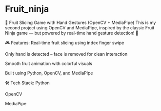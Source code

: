 # Fruit_ninja
🥝 Fruit Slicing Game with Hand Gestures (OpenCV + MediaPipe)
This is my second project using OpenCV and MediaPipe, inspired by the classic Fruit Ninja game — but powered by real-time hand gesture detection! 🙌

🎮 Features:
Real-time fruit slicing using index finger swipe

Only hand is detected – face is removed for clean interaction

Smooth fruit animation with colorful visuals

Built using Python, OpenCV, and MediaPipe

🛠️ Tech Stack:
Python

OpenCV

MediaPipe

